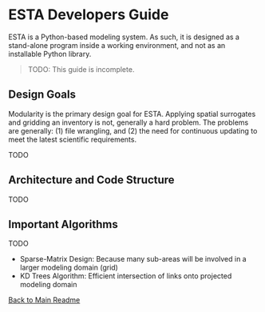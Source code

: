 # ESTA Developers Guide

ESTA is a Python-based modeling system. As such, it is designed as a stand-alone program inside a working environment, and not as an installable Python library.

> TODO: This guide is incomplete.

## Design Goals

Modularity is the primary design goal for ESTA. Applying spatial surrogates and gridding an inventory is not, generally a hard problem. The problems are generally: (1) file wrangling, and (2) the need for continuous updating to meet the latest scientific requirements.

TODO

## Architecture and Code Structure

TODO

## Important Algorithms

TODO

* Sparse-Matrix Design: Because many sub-areas will be involved in a larger modeling domain (grid)
* KD Trees Algorithm: Efficient intersection of links onto projected modeling domain


[Back to Main Readme](../README.md)
